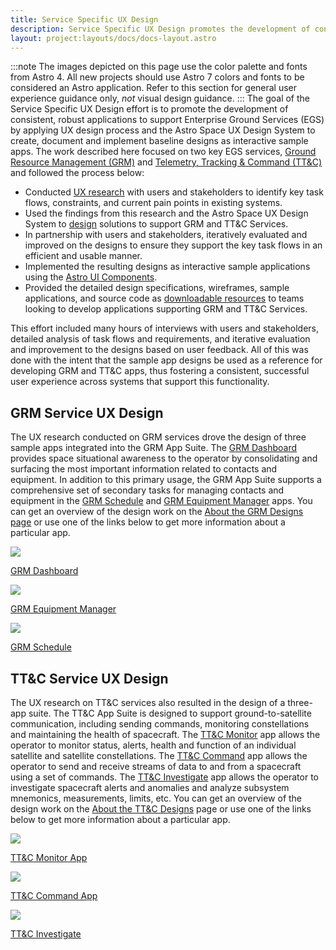 ```yaml
---
title: Service Specific UX Design
description: Service Specific UX Design promotes the development of consistent, robust applications to support Enterprise Ground Services (EGS) by applying UX design process and the Astro Space UX Design System
layout: project:layouts/docs/docs-layout.astro
---
```


:::note
The images depicted on this page use the color palette and fonts from Astro 4. All new projects should use Astro 7 colors and fonts to be considered an Astro application. Refer to this section for general user experience guidance only, _not_ visual design guidance.
:::
The goal of the Service Specific UX Design effort is to promote the development of consistent, robust applications to support Enterprise Ground Services (EGS) by applying UX design process and the Astro Space UX Design System to create, document and implement baseline designs as interactive sample apps. The work described here focused on two key EGS services, [Ground Resource Management (GRM)](/grm-service-ux-design/about-the-grm-designs/) and [Telemetry, Tracking & Command (TT&C)](/ttc-service-ux-design/about-the-ttc-designs/) and followed the process below:

- Conducted [UX research](/design-process/research) with users and stakeholders to identify key task flows, constraints, and current pain points in existing systems.
- Used the findings from this research and the Astro Space UX Design System to [design](/design-process/ui-design) solutions to support GRM and TT&C Services.
- In partnership with users and stakeholders, iteratively evaluated and improved on the designs to ensure they support the key task flows in an efficient and usable manner.
- Implemented the resulting designs as interactive sample applications using the [Astro UI Components](/components/readme).
- Provided the detailed design specifications, wireframes, sample applications, and source code as [downloadable resources](/downloads) to teams looking to develop applications supporting GRM and TT&C Services.

This effort included many hours of interviews with users and stakeholders, detailed analysis of task flows and requirements, and iterative evaluation and improvement to the designs based on user feedback. All of this was done with the intent that the sample app designs be used as a reference for developing GRM and TT&C apps, thus fostering a consistent, successful user experience across systems that support this functionality.

## GRM Service UX Design

The UX research conducted on GRM services drove the design of three sample apps integrated into the GRM App Suite. The [GRM Dashboard](/grm-service-ux-design/grm-dashboard/) provides space situational awareness to the operator by consolidating and surfacing the most important information related to contacts and equipment. In addition to this primary usage, the GRM App Suite supports a comprehensive set of secondary tasks for managing contacts and equipment in the [GRM Schedule](/grm-service-ux-design/grm-schedule/) and [GRM Equipment Manager](/grm-service-ux-design/grm-equipment-manager/) apps. You can get an overview of the design work on the [About the GRM Designs page](/grm-service-ux-design/about-the-grm-designs/) or use one of the links below to get more information about a particular app.

![](/img/service-specific-ux-design/grm-dashboard-app.png)

[GRM Dashboard](/grm-service-ux-design/grm-dashboard/)

![](/img/service-specific-ux-design/grm-equipment-manager-app.png)

[GRM Equipment Manager](/grm-service-ux-design/grm-equipment-manager/)

![](/img/service-specific-ux-design/grm-schedule-app.png)

[GRM Schedule](/grm-service-ux-design/grm-schedule/)

## TT&C Service UX Design

The UX research on TT&C services also resulted in the design of a three-app suite. The TT&C App Suite is designed to support ground-to-satellite communication, including sending commands, monitoring constellations and maintaining the health of spacecraft. The [TT&C Monitor](/ttc-service-ux-design/ttc-monitor/) app allows the operator to monitor status, alerts, health and function of an individual satellite and satellite constellations. The [TT&C Command](/ttc-service-ux-design/ttc-command/) app allows the operator to send and receive streams of data to and from a spacecraft using a set of commands. The [TT&C Investigate](/ttc-service-ux-design/ttc-investigate/) app allows the operator to investigate spacecraft alerts and anomalies and analyze subsystem mnemonics, measurements, limits, etc. You can get an overview of the design work on the [About the TT&C Designs](/ttc-service-ux-design/about-the-ttc-designs/) page or use one of the links below to get more information about a particular app.

![](/img/service-specific-ux-design/ttc-monitor-app.png)

[TT&C Monitor App](/ttc-service-ux-design/ttc-monitor/)

![](/img/service-specific-ux-design/ttc-command-app.png)

[TT&C Command App](/ttc-service-ux-design/ttc-command/)

![](/img/service-specific-ux-design/ttc-investigate-app.png)

[TT&C Investigate](/ttc-service-ux-design/ttc-investigate/)
